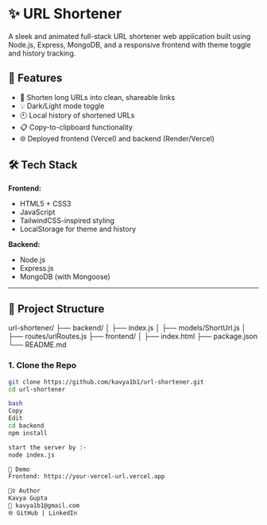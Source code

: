# ✨ URL Shortener 

A sleek and animated full-stack URL shortener web application built using Node.js, Express, MongoDB, and a responsive frontend with theme toggle and history tracking.

## 🚀 Features

- 🔗 Shorten long URLs into clean, shareable links
- 💡 Dark/Light mode toggle
- 🕘 Local history of shortened URLs
- 📋 Copy-to-clipboard functionality
- 🌐 Deployed frontend (Vercel) and backend (Render/Vercel)

## 🛠️ Tech Stack

**Frontend:**
- HTML5 + CSS3
- JavaScript
- TailwindCSS-inspired styling
- LocalStorage for theme and history

**Backend:**
- Node.js
- Express.js
- MongoDB (with Mongoose)

---

## 📁 Project Structure

url-shortener/
├── backend/
│ ├── index.js
│ ├── models/ShortUrl.js
│ ├── routes/urlRoutes.js
├── frontend/
│ ├── index.html
├── package.json
└── README.md

### 1. Clone the Repo

```bash
git clone https://github.com/kavya1b1/url-shortener.git
cd url-shortener

bash
Copy
Edit
cd backend
npm install

start the server by :-
node index.js

🌈 Demo
Frontend: https://your-vercel-url.vercel.app

🙋‍♀️ Author
Kavya Gupta
📧 kavya1b1@gmail.com
🌐 GitHub | LinkedIn

